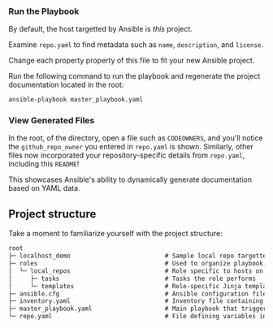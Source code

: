 ### Run the Playbook

By default, the host targetted by Ansible is _this_ project.

Examine `repo.yaml` to find metadata such as `name`, `description`, and `license`.

Change each property property of this file to fit your new Ansible project.

Run the following command to run the playbook and regenerate the project documentation located in the root:

```bash
ansible-playbook master_playbook.yaml
```

### View Generated Files

In the root, of the directory, open a file such as `CODEOWNERS`, and you'll notice the `github_repo_owner` you entered in `repo.yaml` is shown. Similarly, other files now incorporated your repository-specific details from `repo.yaml`, including this `README`!

This showcases Ansible's ability to dynamically generate documentation based on YAML data.

## Project structure

Take a moment to familiarize yourself with the project structure:

```txt
root
├─ localhost_demo                          # Sample local repo targetted by the playbook
├─ roles                                   # Used to organize playbook, tasks, and templates
│  └─ local_repos                          # Role specific to hosts on a local machine
│     ├─ tasks                             # Tasks the role performs
│     └─ templates                         # Role-specific Jinja templates containing variables
├─ ansible.cfg                             # Ansible configuration file
├─ inventory.yaml                          # Inventory file containing hosts details
├─ master_playbook.yaml                    # Main playbook that triggers role-specific tasks
└─ repo.yaml                               # File defining variables inserted into templates
```

